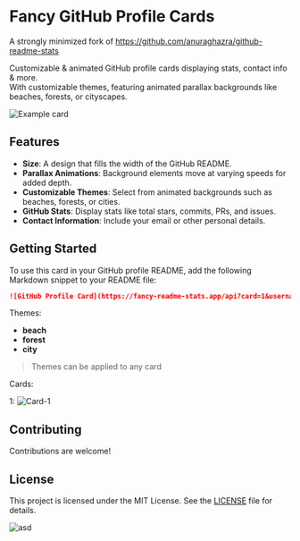 # Fancy GitHub Profile Cards

A strongly minimized fork of https://github.com/anuraghazra/github-readme-stats

Customizable & animated GitHub profile cards displaying stats, contact info & more.   
With customizable themes, featuring animated parallax backgrounds like beaches, forests, or cityscapes.

![Example card](https://fancy-readme-stats.vercel.app/api?username=max1mde&theme=beach&email=test@nextfight.net)

## Features

- **Size**: A design that fills the width of the GitHub README.
- **Parallax Animations**: Background elements move at varying speeds for added depth.
- **Customizable Themes**: Select from animated backgrounds such as beaches, forests, or cities.
- **GitHub Stats**: Display stats like total stars, commits, PRs, and issues.
- **Contact Information**: Include your email or other personal details.


## Getting Started

To use this card in your GitHub profile README, add the following Markdown snippet to your README file:

```markdown
![GitHub Profile Card](https://fancy-readme-stats.app/api?card=1&username=YOUR_USERNAME&theme=THEME_NAME&email=YOUR_EMAIL)
```

Themes:
- **beach** 
- **forest** 
- **city** 

> Themes can be applied to any card

Cards:

1:
![Card-1](https://fancy-readme-stats.vercel.app/api?card=1&username=max1mde&theme=beach&email=maxim@nextfight.net)


## Contributing

Contributions are welcome!

## License

This project is licensed under the MIT License. See the [LICENSE](LICENSE) file for details.

![asd](http://localhost:9000/?username=max1mde&theme=beach&email=peter@gmail.com&name=Jone-Peterson)
